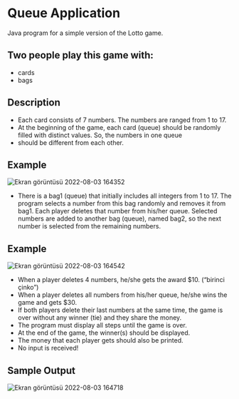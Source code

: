 # Queue Application
Java program for a simple version of the Lotto game.
## Two people play this game with:
- cards
- bags
## Description
- Each card consists of 7 numbers. The numbers are ranged from 1 to 17.
- At the beginning of the game, each card (queue) should be randomly filled with distinct values. So, the numbers in one queue
- should be different from each other.
## Example
![Ekran görüntüsü 2022-08-03 164352](https://user-images.githubusercontent.com/109742155/182623433-5577a59c-41fc-44b2-94a2-03fe9018881c.png)
- There is a bag1 (queue) that initially includes all integers from 1 to 17. The program selects a number from this bag randomly and
removes it from bag1. Each player deletes that number from his/her queue. Selected numbers are added to another bag (queue),
named bag2, so the next number is selected from the remaining numbers.
## Example
![Ekran görüntüsü 2022-08-03 164542](https://user-images.githubusercontent.com/109742155/182623751-14705cc0-7df2-478e-9f87-c3243fa5e034.png)
- When a player deletes 4 numbers, he/she gets the award $10. (“birinci çinko”)
- When a player deletes all numbers from his/her queue, he/she wins the game and gets $30.
- If both players delete their last numbers at the same time, the game is over without any winner (tie) and they share the money.
- The program must display all steps until the game is over.
- At the end of the game, the winner(s) should be displayed.
- The money that each player gets should also be printed.
- No input is received!
## Sample Output
![Ekran görüntüsü 2022-08-03 164718](https://user-images.githubusercontent.com/109742155/182624151-f6fed134-5a82-4031-8912-f2919b48fb9f.png)
